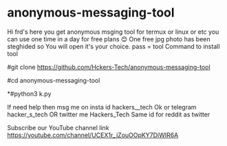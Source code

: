 # anonymous-messaging-tool
Hi frd's here you get anonymous msging tool for termux or linux or etc you can use one time in a day for free plans 😊
One free jpg photo has been steghided so
You will open it's your choice. pass = tool
Command to install tool


#git clone https://github.com/Hckers-Tech/anonymous-messaging-tool



#cd anonymous-messaging-tool






*#python3 k.py 


If need help then msg me on insta id hackers__tech
Ok or telegram hacker_s_tech 
OR twitter me Hackers_Tech 
Same id for reddit as twitter


Subscribe our YouTube channel link https://youtube.com/channel/UCEX1r_jZouOOpKY7DiWIR6A
